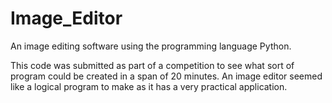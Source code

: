 # Image_Editor
An image editing software using the programming language Python.

This code was submitted as part of a competition to see what sort of program could be created in a span of 20 minutes.
An image editor seemed like a logical program to make as it has a very practical application.

